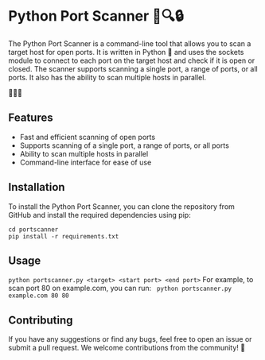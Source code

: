 # Python Port Scanner 🐍🔍🔒
The Python Port Scanner is a command-line tool that allows you to scan a target host for open ports. It is written in Python 🐍 and uses the sockets module to connect to each port on the target host and check if it is open or closed. The scanner supports scanning a single port, a range of ports, or all ports. It also has the ability to scan multiple hosts in parallel.

🚀🔎👀

## Features
* Fast and efficient scanning of open ports
* Supports scanning of a single port, a range of ports, or all ports
* Ability to scan multiple hosts in parallel
* Command-line interface for ease of use

## Installation
To install the Python Port Scanner, you can clone the repository from GitHub and install the required dependencies using pip:
```git clone https://github.com/your-username/python-port-scanner.git
cd portscanner
pip install -r requirements.txt
```
## Usage
```python portscanner.py <target> <start port> <end port>```
For example, to scan port 80 on example.com, you can run:
``` python portscanner.py example.com 80 80```

## Contributing
If you have any suggestions or find any bugs, feel free to open an issue or submit a pull request. We welcome contributions from the community! 🤝


